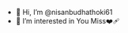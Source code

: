 - 👋 Hi, I’m @nisanbudhathoki61
- 👀 I’m interested in You Miss❤️‍🩹

<!---
nisanbudhathoki61/nisanbudhathoki61 is a ✨ special ✨ repository because its `README.md` (this file) appears on your GitHub profile.
You can click the Preview link to take a look at your changes.
--->
